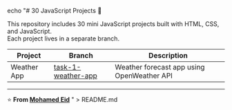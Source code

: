 echo "# 30 JavaScript Projects 🚀

This repository includes 30 mini JavaScript projects built with HTML, CSS, and JavaScript.  
Each project lives in a separate branch.

| Project | Branch | Description |
|----------|---------|-------------|
| Weather App | [task-1-weather-app](https://github.com/Mohamedeid18/30-project-use-javaScript/tree/task-1-weather-app) | Weather forecast app using OpenWeather API |

---

⭐ **From [Mohamed Eid](https://github.com/Mohamedeid18)**
" > README.md
